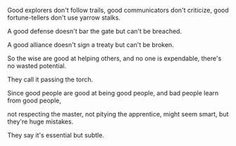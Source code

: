 Good explorers don't follow trails,
good communicators don't criticize,
good fortune-tellers don't use yarrow stalks.

A good defense doesn't bar the gate
but can't be breached.

A good alliance doesn't sign a treaty
but can't be broken.

So the wise are good at helping others,
and no one is expendable,
there's no wasted potential.

They call it passing the torch.

Since good people are good at being good people,
and bad people learn from good people,

not respecting the master,
not pitying the apprentice,
might seem smart,
but they're huge mistakes.

They say it's essential but subtle.
